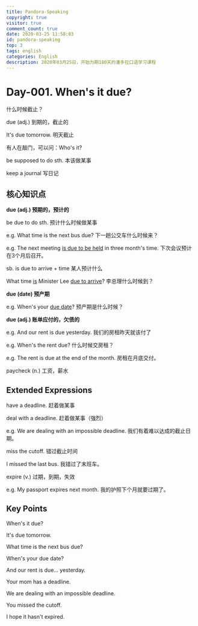 ```yaml
---
title: Pandora-Speaking
copyright: true
visitor: true
comment_count: true
date: 2020-03-25 11:58:03
id: pandora-speaking
top: 3
tags: english
categories: English
description: 2020年03月25日，开始为期180天的潘多拉口语学习课程
---
```


# Day-001. When's it due?

什么时候截止？

due (adj.) 到期的，截止的

It's due tomorrow. 明天截止

有人在敲门，可以问：Who's it?

be supposed to do sth. 本该做某事

keep a journal 写日记

## 核心知识点

**due (adj.) 预期的，预计的**

be due to do sth. 预计什么时候做某事

e.g. What time is the next bus due? 下一趟公交车什么时候来？

e.g. The next meeting <u>is due to be held</u> in three month's time. 下次会议预计在3个月后召开。

sb. is due to arrive + time 某人预计什么

What time <u>is</u> Minister Lee <u>due to arrive</u>? 李总理什么时候到？

**due (date) 预产期**

e.g. When's your <u>due date</u>? 预产期是什么时候？

**due (adj.) 账单应付的，欠债的**

e.g. And our rent is due yesterday. 我们的房租昨天就该付了

e.g. When's the rent due? 什么时候交房租？

e.g. The rent is due at the end of the month. 房租在月底交付。

paycheck (n.) 工资，薪水

## Extended Expressions

have a deadline. 赶着做某事

deal with a deadline.  赶着做某事（强烈）

e.g. We are dealing with an impossible deadline. 我们有着难以达成的截止日期。

miss the cutoff. 错过截止时间

I missed the last bus. 我错过了末班车。

expire (v.) 过期，到期，失效

e.g. My passport expires next month. 我的护照下个月就要过期了。

## Key Points

When's it due?

It's due tomorrow.

What time is the next bus due?

When's your due date?

And our rent is due... yesterday.

Your mom has a deadline.

We are dealing with an impossible deadline.

You missed the cutoff.

I hope it hasn't expired.